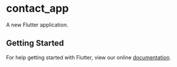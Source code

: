 # contact_app

A new Flutter application.

## Getting Started

For help getting started with Flutter, view our online
[documentation](https://flutter.io/).
